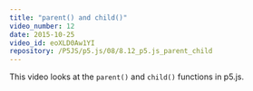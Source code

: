 ```yaml
---
title: "parent() and child()"
video_number: 12
date: 2015-10-25
video_id: eoXLD0Aw1YI
repository: /P5JS/p5.js/08/8.12_p5.js_parent_child
---
```


This video looks at the `parent()` and `child()` functions in p5.js.
